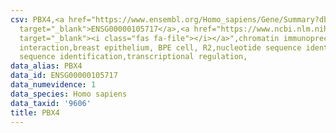 ```yaml
---
csv: PBX4,<a href="https://www.ensembl.org/Homo_sapiens/Gene/Summary?db=core;g=ENSG00000105717"
  target="_blank">ENSG00000105717</a>,<a href="https://www.ncbi.nlm.nih.gov/pubmed/22863008"
  target="_blank"><i class="fas fa-file"></i></a>",chromatin immunoprecipitation assay,direct
  interaction,breast epithelium, BPE cell, R2,nucleotide sequence identification,nucleotide
  sequence identification,transcriptional regulation,
data_alias: PBX4
data_id: ENSG00000105717
data_numevidence: 1
data_species: Homo sapiens
data_taxid: '9606'
title: PBX4
---
```


